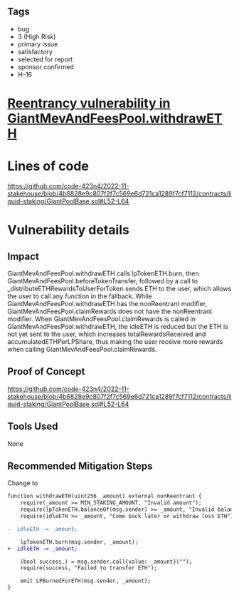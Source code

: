 ## Tags

- bug
- 3 (High Risk)
- primary issue
- satisfactory
- selected for report
- sponsor confirmed
- H-16

# [Reentrancy vulnerability in GiantMevAndFeesPool.withdrawETH](https://github.com/code-423n4/2022-11-stakehouse-findings/issues/244) 

# Lines of code

https://github.com/code-423n4/2022-11-stakehouse/blob/4b6828e9c807f2f7c569e6d721ca1289f7cf7112/contracts/liquid-staking/GiantPoolBase.sol#L52-L64


# Vulnerability details

## Impact
GiantMevAndFeesPool.withdrawETH calls lpTokenETH.burn, then GiantMevAndFeesPool.beforeTokenTransfer, followed by a call to _distributeETHRewardsToUserForToken sends ETH to the user, which allows the user to call any function in the fallback. While GiantMevAndFeesPool.withdrawETH has the nonReentrant modifier, GiantMevAndFeesPool.claimRewards does not have the nonReentrant modifier.
When GiantMevAndFeesPool.claimRewards is called in GiantMevAndFeesPool.withdrawETH, the idleETH is reduced but the ETH is not yet sent to the user, which increases totalRewardsReceived and accumulatedETHPerLPShare, thus making the user receive more rewards when calling GiantMevAndFeesPool.claimRewards.
## Proof of Concept
https://github.com/code-423n4/2022-11-stakehouse/blob/4b6828e9c807f2f7c569e6d721ca1289f7cf7112/contracts/liquid-staking/GiantPoolBase.sol#L52-L64
## Tools Used
None
## Recommended Mitigation Steps
Change to
```diff
function withdrawETH(uint256 _amount) external nonReentrant {
    require(_amount >= MIN_STAKING_AMOUNT, "Invalid amount");
    require(lpTokenETH.balanceOf(msg.sender) >= _amount, "Invalid balance");
    require(idleETH >= _amount, "Come back later or withdraw less ETH");

-  idleETH -= _amount;

    lpTokenETH.burn(msg.sender, _amount);
+  idleETH -= _amount;

    (bool success,) = msg.sender.call{value: _amount}("");
    require(success, "Failed to transfer ETH");

    emit LPBurnedForETH(msg.sender, _amount);
}
```